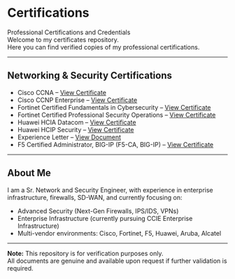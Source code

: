 # Certifications  
Professional Certifications and Credentials  
Welcome to my certificates repository.  
Here you can find verified copies of my professional certifications.  

---

## Networking & Security Certifications  

- Cisco CCNA – [View Certificate](<./Cisco Certified Network Associate certificate.pdf>)  
- Cisco CCNP Enterprise – [View Certificate](<./Cisco Certified Network Professional Enterprise certificate.pdf>)  
- Fortinet Certified Fundamentals in Cybersecurity – [View Certificate](<./Fortinet Certified Fundamentals in Cybersecurity.pdf>)  
- Fortinet Certified Professional Security Operations – [View Certificate](<./Fortinet Certified Professional Security Operations.pdf>)  
- Huawei HCIA Datacom – [View Certificate](<./Hani Hussein HCIA Datacom.pdf>)  
- Huawei HCIP Security – [View Certificate](<./HCIP Security.pdf>)  
- Experience Letter – [View Document](<./Experiance Letter.pdf>)  
- F5 Certified Administrator, BIG-IP (F5-CA, BIG-IP) – [View Certificate](./F5-Certified-Administrator-BIG-IP.pdf)



---

## About Me  
I am a Sr. Network and Security Engineer, with experience in enterprise infrastructure, firewalls, SD-WAN, and currently focusing on:  

- Advanced Security (Next-Gen Firewalls, IPS/IDS, VPNs)  
- Enterprise Infrastructure (currently pursuing CCIE Enterprise Infrastructure)
- Multi-vendor environments: Cisco, Fortinet, F5, Huawei, Aruba, Alcatel  

---

**Note:** This repository is for verification purposes only.  
All documents are genuine and available upon request if further validation is required.  
